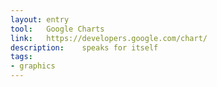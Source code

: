 ```yaml
---
layout: entry
tool:	Google Charts
link:	https://developers.google.com/chart/
description:	speaks for itself
tags:
- graphics	
---
```

